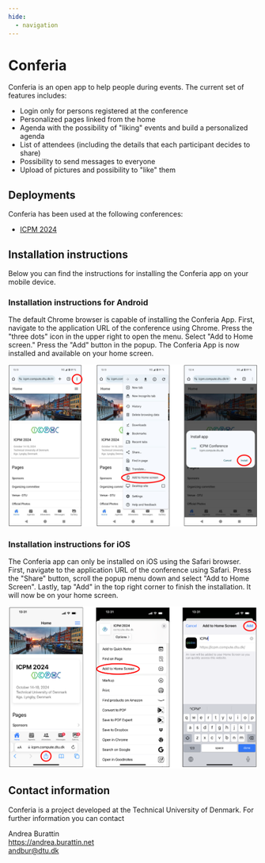 ```yaml
---
hide:
  - navigation
---
```


# Conferia

Conferia is an open app to help people during events. The current set of features includes:

* Login only for persons registered at the conference
* Personalized pages linked from the home
* Agenda with the possibility of "liking" events and build a personalized agenda
* List of attendees (including the details that each participant decides to share)
* Possibility to send messages to everyone
* Upload of pictures and possibility to "like" them


## Deployments

Conferia has been used at the following conferences:

* [ICPM 2024](https://icpmconference.org/2024/)



## Installation instructions

Below you can find the instructions for installing the Conferia app on your mobile device.


### Installation instructions for Android

The default Chrome browser is capable of installing the Conferia App. First, navigate to the application URL of the conference using Chrome. Press the "three dots" icon in the upper right to open the menu. Select "Add to Home screen." Press the "Add" button in the popup. The Conferia App is now installed and available on your home screen.

![](img/android.png)


### Installation instructions for iOS

The Conferia app can only be installed on iOS using the Safari browser. First, navigate to the application URL of the conference using Safari. Press the "Share" button, scroll the popup menu down and select "Add to Home Screen". Lastly, tap "Add" in the top right corner to finish the installation. It will now be on your home screen.

![](img/ios.png)



## Contact information

Conferia is a project developed at the Technical University of Denmark. For further information you can contact

Andrea Burattin  
<https://andrea.burattin.net>  
<andbur@dtu.dk>
